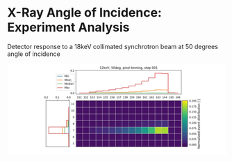 # X-Ray Angle of Incidence: Experiment Analysis

Detector response to a 18keV collimated synchrotron beam at 50 degrees angle of incidence

![Detector response to a 18keV collimated synchrotron beam at 50 degrees angle of incidence](https://github.com/tonnrueter/xray_incidence_analyis/blob/main/vline_12keV_50deg_com_hist2d_pixel.gif)
